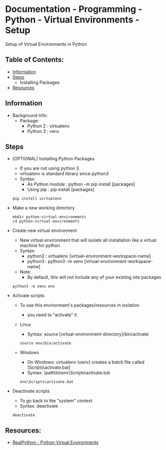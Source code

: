 # Documentation - Programming - Python - Virtual Environments - Setup

Setup of Virtual Environments in Python

## Table of Contents:
- [Information](#information)
- [Steps](#steps)
	- Installing Packages
- [Resources](#resources)

## Information

- Background Info:
	- Package: 
		+ Python 2 : virtualenv
		+ Python 3 : venv

## Steps
- (OPTIONAL) Installing Python Packages
	+ If you are not using python 3
	+ virtualenv is standard library since python3
	- Syntax: 
		+ As Python module : python -m pip install [packages]
		+ Using pip : pip install [packages]
	```console
	pip install virtualenv
	```

- Make a new working directory
	```console
	mkdir python-virtual-environments
	cd python-virtual-environments
	```

- Create new virtual environment
	+ New virtual environment that will isolate all installation like a virtual machine for python
	- Syntax: 
		+ python2 : virtualenv [virtual-environment-workspace-name]
		+ python3 : python3 -m venv [virtual-environment-workspace-name]
	- Note:
		+ By default, this will not include any of your existing site packages
	```console
	python3 -m venv env
	```

- Activate scripts
	- To use this environment's packages/resources in isolation
		+ you need to "activate" it
	- Linux
		+ Syntax: source [virtual-environment-directory]/bin/activate
		```console
		source env/bin/activate
		```

	- Windows
		+ On Windows: virtualenv (venv) creates a batch file called [Scripts\activate.bat]
		+ Syntax: \path\to\env\Scripts\activate.bat
		```console
		env\Scripts\activate.bat
		```

- Deactivate scripts
	+ To go back to the "system" context
	+ Syntax: deactivate
	```console
	deactivate
	```

## Resources:
+ [RealPython - Python Virtual Environments](https://realpython.com/python-virtual-environments-a-primer/)
